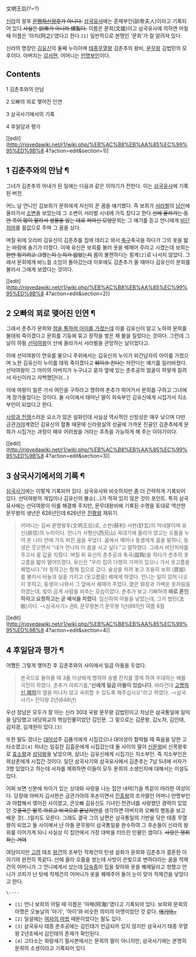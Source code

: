 文明王后(?~?)

[신라](%EC%8B%A0%EB%9D%BC.md)의 왕후 <del>[문명하신왕후](%EB%AC%B8%EB%AA%85%ED%95%98%EC%85%A8%EC%8A%B5%EB%8B%88%EB%8B%A4.md)가
아니다.</del> [삼국유사](%EC%82%BC%EA%B5%AD%EC%9C%A0%EC%82%AC.md)에는 훈제부인(訓帝夫人)이라고
기록되어 있다.<del>사실은 訓帝가 아니라 燻製다.</del> 이름은 문희(文姬)이고 삼국유사에 의하면 어릴 때 이름은
'아지(阿之)'였다고 한다.`[1]` 일반적으로 본명인 '문희'가 잘 알려져 있다.

신라의 명장인 [김유신](%EA%B9%80%EC%9C%A0%EC%8B%A0.md)의 둘째 누이이며 [태종무열왕](%ED%83%9C%EC%A2%85%20%EB%AC%B4%EC%97%B4%EC%99%95.md) 김춘추의 왕비,
[문무왕](%EB%AC%B8%EB%AC%B4%EC%99%95.md) 김법민의 모후이다. 아버지는
[김서현](%EA%B9%80%EC%84%9C%ED%98%84.md), 어머니는
[만명부인](%EB%A7%8C%EB%AA%85%EB%B6%80%EC%9D%B8.md)이다.

## Contents

    

1 김춘추와의 만남

2 오빠의 꾀로 맺어진 인연

3 삼국사기에서의 기록

4 후일담과 평가

[[edit](http://rigvedawiki.net/r1/wiki.php/%EB%AC%B8%EB%AA%85%EC%99%95%ED%9B%8
4?action=edit&section=1)]

## 1 김춘추와의 만남 ¶

그녀가 김춘추의 아내가 된 일에는 다음과 같은 이야기가 전한다. 이는
[삼국유사](%EC%82%BC%EA%B5%AD%EC%9C%A0%EC%82%AC.md)에 기록된 버전.

  

어느 날 언니인 김보희가 문희에게 자신이 꾼 꿈을 얘기했다. 즉 보희가
[서라벌](%EC%84%9C%EB%9D%BC%EB%B2%8C.md)의 [남산](%EB%82%A8%EC%82%B0.md)에 올라가서
[소변](%EC%86%8C%EB%B3%80.md)을 보았는데 그 소변이 서라벌 시내에 가득 찼다고 한다.<del>산에 올라가는 동안
목이 많이 말라서 샘물을 있는 대로 퍼마신 모양</del>문희는 그 얘기를 듣고 언니에게
[비단](%EB%B9%84%EB%8B%A8.md) [치마](%EC%B9%98%EB%A7%88.md)를 꿈값으로 주며 그 꿈을
샀다.

  

며칠 뒤에 오라비 김유신이 김춘추를 집에 데리고 와서 <del>[축구](%EC%B6%95%EA%B5%AC.md)</del>축국을 하다가
그의 옷을 밟는 바람에 솔기가 터졌다. 이에 유신은 보희를 불러 옷을 꿰매어 주라고 시켰는데 보희는 <del>한번 튕기려고 그랬는지 눈치가
없었는지</del> 몸이 불편하다는 핑계`[2]`로 나서지 않았다. 그래서 문희에게 바느질 소임이 돌아갔는데 이후에도 김춘추가 올 때마다
김유신이 문희를 불러서 그에게 보였다는 것이다.

[[edit](http://rigvedawiki.net/r1/wiki.php/%EB%AC%B8%EB%AA%85%EC%99%95%ED%9B%8
4?action=edit&section=2)]

## 2 오빠의 꾀로 맺어진 인연 ¶

그래서 춘추가 문희와 [정을 통하여 아이를 가졌는데](%EC%86%8D%EB%8F%84%EC%9C%84%EB%B0%98.md) 이를
김유신이 알고 노하여 문희를 불태워 죽이겠다고 문희를 기둥에 묶고 장작을 쌓은 채 불을 질렀다는 것이다. 그런데 그날이 하필
[선덕여왕](%EC%84%A0%EB%8D%95%EC%97%AC%EC%99%95.md)이 산에 올라가서 서라벌을 관망하는 날이었다고.

  

이에 선덕여왕이 연유를 물으니 주위에서는 김유신의 누이가 외간남자의 아이를 가졌으며 노한 김유신이 누이를 태워 죽이겠다고 <del>훼이크
친다는</del> 저런다는 얘기를 일러바쳤다. 선덕여왕이 그 아이의 아버지가 누구냐고 묻자 옆에 있는 춘추공의 얼굴이 하얗게 질려서
자신이라고 자백했단다(...)

  

이에 여왕이 얼른 가서 여인을 구하라고 명하여 춘추가 뛰어가서 문희를 구하고 그녀에게 장가들었다는 것이다. 둘 사이에서 태어난 딸이 외숙부인
김유신에게 시집가서 지소부인이 되었다고 한다.

  

[사랑과 전쟁](%EC%82%AC%EB%9E%91%EA%B3%BC%20%EC%A0%84%EC%9F%81.md)스러운 요소가 많은
설화인데 사실상 역사적인 신빙성은 매우 낮으며 다만 금관[가야](%EA%B0%80%EC%95%BC.md)계였던 김유신의 혈통 때문에
신라왕실의 성골에 가까운 진골인 김춘추에게 문희가 시집가는 과정이 매우 어려웠을 거라는 추측을 가능하게 해 주는 이야기이다.

[[edit](http://rigvedawiki.net/r1/wiki.php/%EB%AC%B8%EB%AA%85%EC%99%95%ED%9B%8
4?action=edit&section=3)]

## 3 삼국사기에서의 기록 ¶

[삼국사기](%EC%82%BC%EA%B5%AD%EC%82%AC%EA%B8%B0.md)에는 이렇게 기록되어 있다. 삼국유사와 비슷하지만
좀 더 간략하게 기록되어 있다. 선덕여왕의 개입이나 김유신의 불쇼(…)가 적혀 있지 않은 것이 포인트. 특히 삼국유사에는 선덕여왕이 이를
해결해 주지만, 문무대왕비에 기록된 수명을 토대로 역산한 문무왕의 생년은 626년인데 626년은
[진평왕](%EC%A7%84%ED%8F%89%EC%99%95.md) 재위기.

  

> 어머니는 김씨 문명왕후(文明王后)로, 소판(蘇判) 서현(舒玄)의 막내딸이며 유신(庾信)의 누이이다. 언니가 서형산(西兄山) 꼭대기에
올라가 앉고는 오줌을 누어 온 나라 안에 가득 퍼진 꿈을 꾸었다. 꿈에서 깨어나 동생에게 꿈을 말하니, 동생은 웃으면서 "내가 언니의 이
꿈을 사고 싶다."고 말하였다. 그래서 비단치마를 주고서 꿈 값을 치뤘다. 며칠 뒤 유신이 춘추공과 축국(蹴鞠)을 하다가 춘추의 옷고름을
밟아 떨어뜨렸다. 유신은 "우리 집이 다행히 가까이 있으니 가서 옷고름을 꿰맵시다."라 청하고는 함께 집으로 갔다. 술상을 차려 놓고 조용히
보희 (寶姬)를 불러서 바늘과 실을 가지고 (옷고름을) 꿰매게 하였다. 언니는 일이 있어 나오지 못하고, 동생이 나와서 그 앞에서 꿰매어
주었다. 옅은 화장과 가벼운 옷차림을 하였는데, 빛이 곱게 사람을 비추는 모습이었다. 춘추가 보고 기뻐하여 **바로 혼인하자고 요청하고는 곧
예식을 치렀다**. 임신하여 아들을 낳았는데, 그가 법민(法敏)이다. -<삼국사기> 권6, 문무왕본기 문무왕 1년(661년) 여름 6월

[[edit](http://rigvedawiki.net/r1/wiki.php/%EB%AC%B8%EB%AA%85%EC%99%95%ED%9B%8
4?action=edit&section=4)]

## 4 후일담과 평가 ¶

어쨌든 그렇게 맺어진 후 김춘추와의 사이에서 일곱 아들을 두었다.

  

> 본국으로 돌아올 때 3품 이상에게 명하여 송별 잔치를 열게 하여 우대하는 예를 극진히 하였다. 춘추가 아뢰기를,"**신에게 일곱 아들이
있습니다.** 바라건대 [고명하신 폐하](%EB%8B%B9%ED%83%9C%EC%A2%85.md)의 옆을 떠나지 않고 숙위할 수 있도록
해주십시오"라고 하였다. -<삼국사기> 진덕왕 2년(648년)

  
우선 장남은 모두가 잘 아는 신라 30대 국왕 문무왕 김법민이고 차남은 삼국통일에 일익을 담당했고 대당외교의 핵심인물이었던 김인문. 그
밑으로는 김문왕, 김노차, 김인태, 김지경, 김개원이 있다.`[3]`

  

또한 딸도 장녀는 [대야성](%EB%8C%80%EC%95%BC%EC%84%B1.md)주 김품석에게 시집갔으나 대야성이 함락될 때 죽음을
당한 고타소였고`[4]` 차녀는 일길찬 김흠운에게 시집갔는데 둘 사이의 딸이
[신문왕](%EC%8B%A0%EB%AC%B8%EC%99%95.md)비 신목왕후로
[효소왕](%ED%9A%A8%EC%86%8C%EC%99%95.md)과
[성덕왕](%EC%84%B1%EB%8D%95%EC%99%95.md)을 낳았으며, 삼녀는 김유신에게 시집가는 지소부인. 즉 지소부인은
외삼촌에게 시집간 것이다. 일단 삼국사기와 삼국유사에서 김춘추는 7남 5녀에 서자가 3명 있었다고 하는데 서자를 제외하면 이들이 모두 문희의
소생인지에 대해서는 이설도 있다.

  

어찌 보면 신분에 차이가 있는 상대와 사랑을 나눈 집안 내력(?)을 똑같이 따라한 여성이다. 당장에 아버지 김서현은 금관가야의 후손이면서
[진흥왕](%EC%A7%84%ED%9D%A5%EC%99%95.md)의 조카딸인 어머니 만명부인과 야합해서 맺어진 사이였고, 큰오빠
김유신도 기녀인 천관녀를 사랑했던 경력이 있었던 것<del>결국은 말목 자르고 비극으로 끝났지만</del>을 생각하면 아버지와 오빠의 행동을
보고 배운 것(…)일지도 모른다. 그래도 결국 그의 남편은 삼국통일의 기반을 닦은 태종 무열왕이 되었고 둘 사이에서 난 아들 문무왕이
삼국통일을 완수하여 그 후손들이 신라의 왕위를 이어가게 되니 사실상 이 집안에서 가장 대박을 터뜨린 인물인 셈이다. <del>사랑은 쟁취하는
거야</del>

  

여담이지만 [고려](%EA%B3%A0%EB%A0%A4.md) 태조 [왕건](%EC%99%95%EA%B1%B4.md)의 조부인
작제건의 탄생 설화가 문희와 김춘추가 결혼한 이야기와 완전히 똑같다. 산에 올라 오줌을 쌌는데 사방이 은빛으로 변하더라는 꿈을 작제건의
어머니가 그 언니에게서 샀는데 [당숙종](%EB%8B%B9%EC%88%99%EC%A2%85.md)이 집을 찾아와 옷을 꿰매달라고 청했고
언니가 코피가 난 탓에 작제건의 어머니가 옷을 꿰매주어 둘이 눈이 맞아 작제건을 낳았다고 한다.

  

`\----`

  * `[1]` 언니 보희의 어릴 때 이름은 '아해(阿海)'였다고 기록되어 있다. 보희와 문희의 아명은 오늘날의 '아기', '아이'와 비슷한 의미의 아명이었던 것 같다. <del>[애기야~](%ED%8C%8C%EB%A6%AC%EC%9D%98%20%EC%97%B0%EC%9D%B8.md)</del>
  * `[2]` 일설에는 [여자의 마법](%EC%83%9D%EB%A6%AC.md) 때문이었다는 말도 있다.
  * `[3]` 삼국유사 태종 춘추공에는 김인태가 언급되어 있지 않지만 삼국사기 태종 무열왕 2년조에서 김인태의 존재가 확인된다.
  * `[4]` 고타소는 화랑세기 필사본에서는 문희의 딸이 아니지만, 삼국사기에는 분명히 문희의 소생이라고 기록되어 있다.

